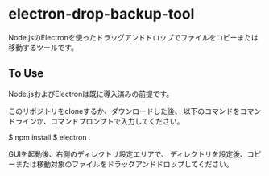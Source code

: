 # electron-drop-backup-tool

Node.jsのElectronを使ったドラッグアンドドロップでファイルをコピーまたは移動するツールです。


## To Use

Node.jsおよびElectronは既に導入済みの前提です。

このリポジトリをcloneするか、ダウンロードした後、
以下のコマンドをコマンドラインか、コマンドプロンプトで入力してください。

$ npm install
$ electron .

GUIを起動後、右側のディレクトリ設定エリアで、
ディレクトリを設定後、コピーまたは移動対象のファイルをドラッグアンドドロップしてください。
